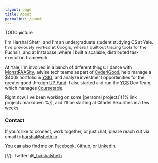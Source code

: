 ```yaml
---
layout: page
title: About
permalink: /about
---
```


TODO picture

I'm Harshal Sheth, and I'm an undergraduate student studying CS at Yale. I've previously worked at Google, where I built out tracing tools for the Fuchsia, and at Instabase, where I built a scalable, distributed task execution framework.

At Yale, I'm involved in a bunch of different things: I dance with [MonstRAASity](https://collegearts.yale.edu/organizations/alliance-dance-yale/dance-groups/monstraasity-raas), advise tech teams as part of [Code4Good](http://yalecode4good.org/), help manage a $400k portfolio in [YSIG](https://yalesig.com/), and analyze investment opportunities for the greater good through [UP Fund](https://www.theupfund.org/about). I also started and run the [YCS](http://yalecompsociety.org/) Dev Team, which manages [Coursetable](https://coursetable.com/). 

Right now, I've been working on some [personal projects]({% link projects.markdown %}), and I'll be starting at Citadel Securities in a few weeks.

### Contact

If you'd like to connect, work together, or just chat, please reach out via email to [harshal@sheth.io](mailto:harshal@sheth.io).

You can also find me on [Facebook](https://www.facebook.com/harshalsheth2), [Github](https://github.com/hsheth2/), or [LinkedIn](https://www.linkedin.com/in/hsheth2/).

[//]: Twitter: [@_harshalsheth](https://twitter.com/_harshalsheth)
